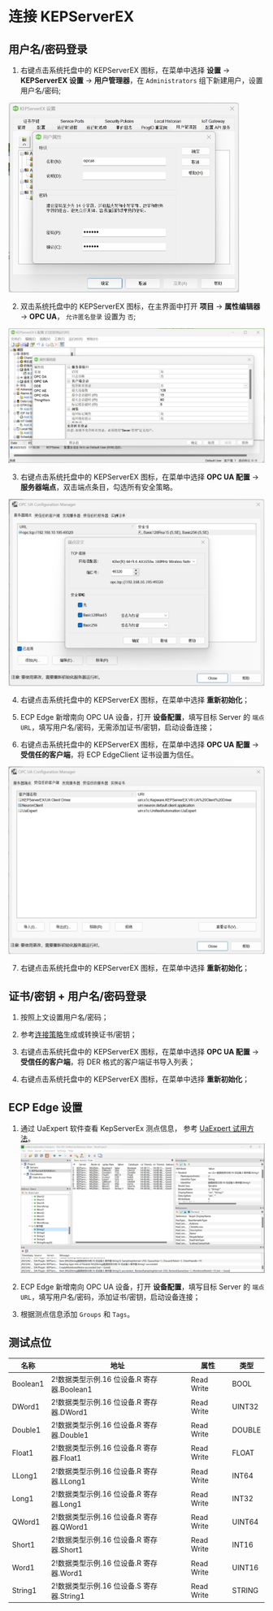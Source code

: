 # 连接 KEPServerEX

## 用户名/密码登录

1. 右键点击系统托盘中的 KEPServerEX 图标，在菜单中选择 **设置** -> **KEPServerEX 设置** -> **用户管理器**，在 `Administrators` 组下新建用户，设置用户名/密码;
<img src="./assets/kepware-1.jpg" alt="kepware-1" style="zoom:50%;" />

2. 双击系统托盘中的 KEPServerEX 图标，在主界面中打开 **项目** -> **属性编辑器** -> **OPC UA**， `允许匿名登录` 设置为 `否`;
<img src="./assets/kepware-2.jpg" alt="kepware-2" style="zoom:50%;" />

3. 右键点击系统托盘中的 KEPServerEX 图标，在菜单中选择 **OPC UA 配置** -> **服务器端点**，双击端点条目，勾选所有安全策略。
<img src="./assets/kepware-3.jpg" alt="kepware-3" style="zoom:50%;" />

4. 右键点击系统托盘中的 KEPServerEX 图标，在菜单中选择 **重新初始化**；

5. ECP Edge 新增南向 OPC UA 设备，打开 **设备配置**，填写目标 Server 的 `端点 URL`，填写用户名/密码，无需添加证书/密钥，启动设备连接；

6. 右键点击系统托盘中的 KEPServerEX 图标，在菜单中选择 **OPC UA 配置** -> **受信任的客户端**，将 ECP EdgeClient 证书设置为信任。
<img src="./assets/kepware-4.jpg" alt="kepware-4" style="zoom:50%;" />

7. 右键点击系统托盘中的 KEPServerEX 图标，在菜单中选择 **重新初始化**；

## 证书/密钥 + 用户名/密码登录

1. 按照上文设置用户名/密码；

2. 参考[连接策略](./policy.md)生成或转换证书/密钥；

3. 右键点击系统托盘中的 KEPServerEX 图标，在菜单中选择 **OPC UA 配置** -> **受信任的客户端**，将 DER 格式的客户端证书导入列表；

4. 右键点击系统托盘中的 KEPServerEX 图标，在菜单中选择 **重新初始化**；

## ECP Edge 设置

1. 通过 UaExpert 软件查看 KepServerEx 测点信息， 参考 [UaExpert 试用方法](./uaexpert.md)。
![kepware-5](./assets/kepware-5.jpg)

2. ECP Edge 新增南向 OPC UA 设备，打开 **设备配置**，填写目标 Server 的 `端点 URL`，填写用户名/密码，添加证书/密钥，启动设备连接；

3. 根据测点信息添加 `Groups` 和 `Tags`。

## 测试点位

| 名称     | 地址                                       | 属性       | 类型   |
| -------- | ------------------------------------------ | ---------- | ------ |
| Boolean1 | 2!数据类型示例.16 位设备.R 寄存器.Boolean1 | Read Write | BOOL   |
| DWord1   | 2!数据类型示例.16 位设备.R 寄存器.DWord1   | Read Write | UINT32 |
| Double1  | 2!数据类型示例.16 位设备.R 寄存器.Double1  | Read Write | DOUBLE |
| Float1   | 2!数据类型示例.16 位设备.R 寄存器.Float1   | Read Write | FLOAT  |
| LLong1   | 2!数据类型示例.16 位设备.R 寄存器.LLong1   | Read Write | INT64  |
| Long1    | 2!数据类型示例.16 位设备.R 寄存器.Long1    | Read Write | INT32  |
| QWord1   | 2!数据类型示例.16 位设备.R 寄存器.QWord1   | Read Write | UINT64 |
| Short1   | 2!数据类型示例.16 位设备.R 寄存器.Short1   | Read Write | INT16  |
| Word1    | 2!数据类型示例.16 位设备.R 寄存器.Word1    | Read Write | UINT16 |
| String1  | 2!数据类型示例.16 位设备.S 寄存器.String1  | Read Write | STRING |

